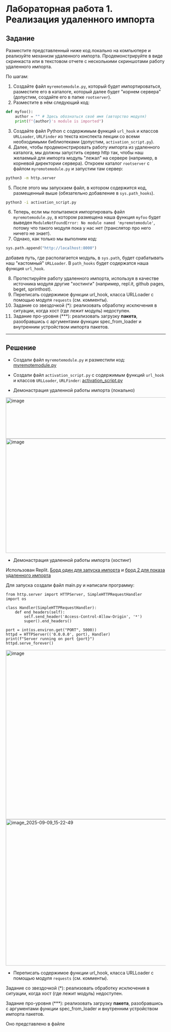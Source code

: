 # Лабораторная работа 1. Реализация удаленного импорта
## Задание
Разместите представленный ниже код локально на компьютере и реализуйте механизм удаленного импорта. 
Продемонстрируйте в виде скринкаста или в текстовом отчете с несколькими скриншотами работу удаленного импорта.

По шагам: 
1. Создайте файл ```myremotemodule.py```, который будет импортироваться, разместите его в каталоге, который далее будет "корнем сервера" (допустим, создайте его в папке ```rootserver```).
2. Разместите в нём следующий код:  
```python
def myfoo():
    author = "" # Здесь обознаться своё имя (авторство модуля)
    print(f"{author}'s module is imported")
```

3. Создайте файл Python с содержимым функций ```url_hook``` и классов ```URLLoader```, ```URLFinder``` из текста конспекта лекции со всеми необходимыми библиотеками (допустим, ```activation_script.py```).
4. Далее, чтобы продемонстрировать работу импорта из удаленного каталога, мы должны запустить сервер http так, чтобы наш желаемый для импорта модуль "лежал" на сервере (например, в корневой директории сервера). Откроем каталог ```rootserver``` с файлом ```myremotemodule.py``` и запустим там сервер:
```sh
python3 -m http.server
```
5. После этого мы запускаем файл, в котором содержится код, размещенный выше (обязательно добавление в ```sys.path_hooks```). 
```sh
python3 -i activation_script.py
```
6. Теперь, если мы попытаемся импортировать файл ```myremotemodule.py```, в котором размещена наша функция ```myfoo``` будет выведен ```ModuleNotFoundError: No module named 'myremotemodule'```, потому что такого модуля пока у нас нет (транслятор про него ничего не знает).
7. Однако, как только мы выполним код:
```python
sys.path.append("http://localhost:8000")
``` 
добавив путь, где располагается модуль, в ```sys.path```, будет срабатывать наш "кастомный" ```URLLoader```.
В ```path_hooks``` будет содержатся наша функция ```url_hook```. 

8. Протестируйте работу удаленного импорта, используя в качестве источника модуля другие "хостинги" (например, repl.it, github pages, beget, sprinthost). 
10. Переписать содержимое функции url_hook, класса URLLoader с помощью модуля ```requests``` (см. комменты).
11. Задание со звездочкой (\*): реализовать обработку исключения в ситуации, когда хост (где лежит модуль) недоступен.
12. Задание про-уровня (\*\*\*): реализовать загрузку **пакета**, разобравшись с аргументами функции spec_from_loader и внутренним устройством импорта пакетов. 

---

## Решение

- Создали файл ```myremotemodule.py``` и разместили код: [myremotemodule.py](https://github.com/MelnikNO/programming3course/blob/main/1sem/LR1/myremotemodule.py)

- Создали файл ```activation_script.py``` с содержимым функций ```url_hook``` и классов ```URLLoader```, ```URLFinder```: [activation_script.py](https://github.com/MelnikNO/programming3course/blob/main/1sem/LR1/activation_script.py)

- Демонастрация удаленной работы импорта (локально)

<img width="1037" height="130" alt="image" src="https://github.com/user-attachments/assets/9c8ef2ca-8741-4167-b6f3-37129059252c" />

<img width="1477" height="361" alt="image" src="https://github.com/user-attachments/assets/5deac449-4680-4836-adf5-b13eaed91103" />

- Демонастрация удаленной работы импорта (хостинг)

Использован Replit. [Борд один для запуска импорта](https://replit.com/@yrmelnikno/programming3curs?v=1) и [брод 2 для показа удаленного импорта](https://replit.com/@yrmelnikno/progra3curssecond?v=1)

Для запуска создали файл main.py и написали программу:

```
from http.server import HTTPServer, SimpleHTTPRequestHandler
import os

class Handler(SimpleHTTPRequestHandler):
    def end_headers(self):
        self.send_header('Access-Control-Allow-Origin', '*')
        super().end_headers()

port = int(os.environ.get("PORT", 5000))
httpd = HTTPServer(('0.0.0.0', port), Handler)
print(f"Server running on port {port}")
httpd.serve_forever()
```

<img width="851" height="534" alt="image" src="https://github.com/user-attachments/assets/ad7af0fd-7e2c-4f4c-bf30-659cd626ab11" />


<img width="1198" height="462" alt="image_2025-09-09_15-22-49" src="https://github.com/user-attachments/assets/34987f0a-abc9-4bf0-8387-82423a710d70" />

- Переписать содержимое функции url_hook, класса URLLoader с помощью модуля ```requests``` (см. комменты).

Задание со звездочкой (\*): реализовать обработку исключения в ситуации, когда хост (где лежит модуль) недоступен.

Задание про-уровня (\*\*\*): реализовать загрузку **пакета**, разобравшись с аргументами функции spec_from_loader и внутренним устройством импорта пакетов. 

Оно представлено в файле 
